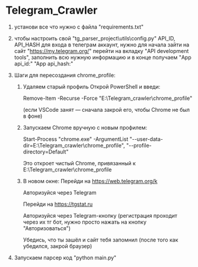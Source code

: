 # Telegram_Crawler
1.  установи все что нужно с файла "requirements.txt"
2.  чтобы настроить свой "tg_parser_project\utils\config.py" API_ID, API_HASH для входа в телеграм аккаунт, нужно для начала зайти на сайт "https://my.telegram.org/" перейти на вкладку "API development tools", заполнить всю нужную информацию и в конце получаем "App api_id:" "App api_hash:"
3.  Шаги для пересоздания chrome_profile:

    1. Удаляем старый профиль 
       Открой PowerShell и введи:

       Remove-Item -Recurse -Force "E:\Telegram_crawler\chrome_profile"

       (если VSCode занят — сначала закрой его, чтобы Chrome не был в фоне)

    2. Запускаем Chrome вручную с новым профилем:

       Start-Process "chrome.exe" -ArgumentList "--user-data-dir=E:\Telegram_crawler\chrome_profile", "--profile-directory=Default"

       Это откроет чистый Chrome, привязанный к E:\Telegram_crawler\chrome_profile

    3. В новом окне:
       Перейди на https://web.telegram.org/k

       Авторизуйся через Telegram

       Перейди на https://tgstat.ru

       Авторизуйся через Telegram-кнопку (регистрация проходит через их тг бот, нужно просто нажать на кнопку "Авторизоваться")

       Убедись, что ты зашёл и сайт тебя запомнил (после того как убедился, закрой браузер)

4.  Запускаем парсер код "python main.py"
